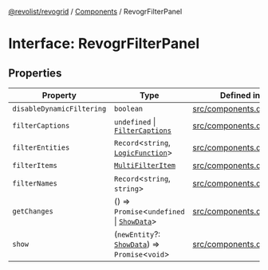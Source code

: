[@revolist/revogrid](README.md) / [Components](Namespace.Components.md) / RevogrFilterPanel

# Interface: RevogrFilterPanel

## Properties

| Property | Type | Defined in |
| ------ | ------ | ------ |
| `disableDynamicFiltering` | `boolean` | [src/components.d.ts:400](https://github.com/revolist/revogrid/blob/0bf9217987a0038bc73b1aec64e1a3314302e790/src/components.d.ts#L400) |
| `filterCaptions` | `undefined` \| [`FilterCaptions`](TypeAlias.FilterCaptions.md) | [src/components.d.ts:401](https://github.com/revolist/revogrid/blob/0bf9217987a0038bc73b1aec64e1a3314302e790/src/components.d.ts#L401) |
| `filterEntities` | `Record`\<`string`, [`LogicFunction`](TypeAlias.LogicFunction.md)\> | [src/components.d.ts:402](https://github.com/revolist/revogrid/blob/0bf9217987a0038bc73b1aec64e1a3314302e790/src/components.d.ts#L402) |
| `filterItems` | [`MultiFilterItem`](TypeAlias.MultiFilterItem.md) | [src/components.d.ts:403](https://github.com/revolist/revogrid/blob/0bf9217987a0038bc73b1aec64e1a3314302e790/src/components.d.ts#L403) |
| `filterNames` | `Record`\<`string`, `string`\> | [src/components.d.ts:404](https://github.com/revolist/revogrid/blob/0bf9217987a0038bc73b1aec64e1a3314302e790/src/components.d.ts#L404) |
| `getChanges` | () => `Promise`\<`undefined` \| [`ShowData`](TypeAlias.ShowData.md)\> | [src/components.d.ts:405](https://github.com/revolist/revogrid/blob/0bf9217987a0038bc73b1aec64e1a3314302e790/src/components.d.ts#L405) |
| `show` | (`newEntity`?: [`ShowData`](TypeAlias.ShowData.md)) => `Promise`\<`void`\> | [src/components.d.ts:406](https://github.com/revolist/revogrid/blob/0bf9217987a0038bc73b1aec64e1a3314302e790/src/components.d.ts#L406) |

